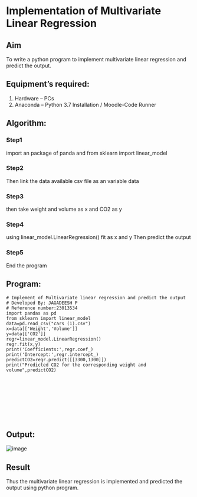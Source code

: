 # Implementation of Multivariate Linear Regression
## Aim
To write a python program to implement multivariate linear regression and predict the output.
## Equipment’s required:
1.	Hardware – PCs
2.	Anaconda – Python 3.7 Installation / Moodle-Code Runner
## Algorithm:
### Step1
import an package of panda and from sklearn import linear_model

### Step2
Then link the data available csv file as an variable data

### Step3
then take weight and volume as x and CO2 as y

### Step4
using linear_model.LinearRegression() fit as x and y Then predict the output

### Step5
End the program

## Program:
```
# Implement of Multivariate linear regression and predict the output
# Developed By: JAGADEESH P
# Reference number:23013534
import pandas as pd
from sklearn import linear_model
data=pd.read_csv("cars (1).csv")
x=data[['Weight','Volume']]
y=data[['CO2']]
regr=linear_model.LinearRegression()
regr.fit(x,y)
print('Coefficients:',regr.coef_)
print('Intercept:',regr.intercept_)
predictCO2=regr.predict([[3300,1300]])
print("Predicted CO2 for the corresponding weight and volume",predictCO2)










```
## Output:

![image](https://github.com/jagadeesh9500/Multivariate-Linear-Regression/assets/149087921/09781096-e2cd-4717-852a-8d73f4629828)





## Result
Thus the multivariate linear regression is implemented and predicted the output using python program.

